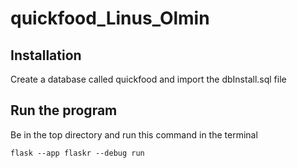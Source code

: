 # quickfood_Linus_Olmin

## Installation
Create a database called quickfood and import the dbInstall.sql file

## Run the program

Be in the top directory and run this command in the terminal
```
flask --app flaskr --debug run      
